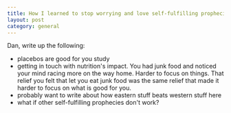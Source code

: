 ```yaml
---
title: How I learned to stop worrying and love self-fulfilling prophecies
layout: post
category: general
---
```


Dan, write up the following:

* placebos are good for you study
* getting in touch with nutrition's impact. You had junk food and noticed your mind racing more on the way home. Harder to focus on things. That relief you felt that let you eat junk food was the same relief that made it harder to focus on what is good for you.
* probably want to write about how eastern stuff beats western stuff here
* what if other self-fulfilling prophecies don't work?
